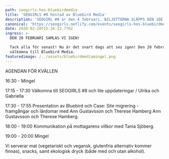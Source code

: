 ```yaml
---
path: seogirls-hos-bluebirdmedia
title: 'SEOGIRLS #8 hostad av Bluebird Media'
description: 'SEOGIRL #8 är den 4 februari. BILJETTERNA SLÄPPS DEN 10E FEBRUARI KL 11:00'
canonical: 'https://seogirls.netlify.com/events/seogirls-hos-bluebirdmedia'
date: 2020-02-20T15:34:12.776Z
ingress: >-
  DEN 20 FEBRUARI SAMLAS VI IGEN!

  Tack alla för senast! Nu är det snart dags att ses igen! Den 20 februari är vi
  välkomna till Bluebird Media. 
featuredimage: /../assets/bluebirdmediamingel.png
---
```

AGENDAN FÖR KVÄLLEN



16:30 - Mingel

17:15 - 17:30 Välkomna till SEOGIRLS #8 och lite uppdateringar / Ulrika och Gabriella

17:30 - 17:55 Presentation av Bluebird och Case: Site migrering - framgångar och lärdomar med Ann Gustavsson och Therese Hamberg Ann Gustavsson och Therese Hamberg.

18:00 - 19:00 Kommunikation på mottagarens villkor med Tania Sjöberg.

19:00 - 20:00 Mingel

Vi serverar mat (vegetariskt och vegansk, glutenfria alternativ kommer finnas), snacks, samt ekologisk dryck (både med och utan alkohol).
